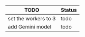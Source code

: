 | TODO                 | Status |
|----------------------|--------|
| set the workers to 3 | todo   |
| add Gemini model     | todo   |
